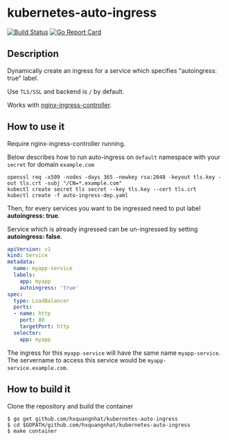 kubernetes-auto-ingress
=======================
[![Build Status](https://travis-ci.org/hxquangnhat/kubernetes-auto-ingress.svg?branch=dev)](https://travis-ci.org/hxquangnhat/kubernetes-auto-ingress)
[![Go Report Card](https://goreportcard.com/badge/github.com/hxquangnhat/kubernetes-auto-ingress)](https://goreportcard.com/report/github.com/hxquangnhat/kubernetes-auto-ingress)

Description
-----------

Dynamically create an ingress for a service which specifies "autoingress: true" label.

Use `TLS/SSL` and backend is `/` by default.

Works with [nginx-ingress-controller](https://github.com/kubernetes/ingress/tree/master/controllers/nginx).

How to use it
-------------

Require nginx-ingress-controller running.

Below describes how to run auto-ingress on `default` namespace with your `secret` for domain `example.com`

```
openssl req -x509 -nodes -days 365 -newkey rsa:2048 -keyout tls.key -out tls.crt -subj "/CN=*.example.com"
kubectl create secret tls secret --key tls.key --cert tls.crt
kubectl create -f auto-ingress-dep.yaml
```
Then, for every services you want to be ingressed need to put label **autoingress: true**.

Service which is already ingressed can be un-ingressed by setting **autoingress: false**.

```yaml
apiVersion: v1
kind: Service
metadata:
  name: myapp-service
  labels:
    app: myapp
    autoingress: 'true'
spec:
  type: LoadBalancer
  ports:
  - name: http
    port: 80
    targetPort: http
  selector:
    app: myapp
```

The ingress for this `myapp-service` will have the same name `myapp-service`. The servername to access this service would be `myapp-service.example.com`.

How to build it
---------------

Clone the repository and build the container

```
$ go get github.com/hxquangnhat/kubernetes-auto-ingress
$ cd $GOPATH/github.com/hxquangnhat/kubernetes-auto-ingress
$ make container
```
